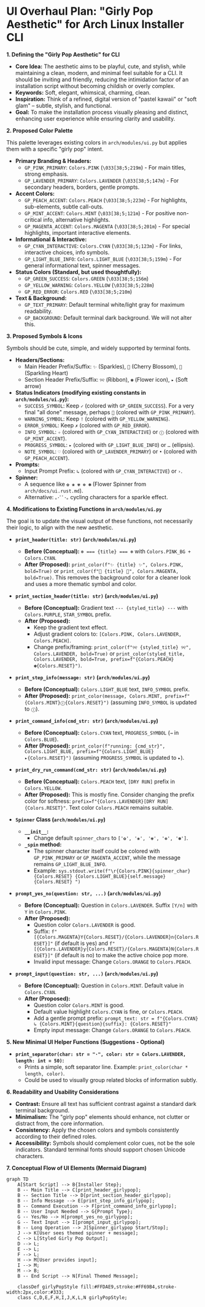 # UI Overhaul Plan: "Girly Pop Aesthetic" for Arch Linux Installer CLI

**1. Defining the "Girly Pop Aesthetic" for CLI**

*   **Core Idea:** The aesthetic aims to be playful, cute, and stylish, while maintaining a clean, modern, and minimal feel suitable for a CLI. It should be inviting and friendly, reducing the intimidation factor of an installation script without becoming childish or overly complex.
*   **Keywords:** Soft, elegant, whimsical, charming, clean.
*   **Inspiration:** Think of a refined, digital version of "pastel kawaii" or "soft glam" – subtle, stylish, and functional.
*   **Goal:** To make the installation process visually pleasing and distinct, enhancing user experience while ensuring clarity and usability.

**2. Proposed Color Palette**

This palette leverages existing colors in `arch/modules/ui.py` but applies them with a specific "girly pop" intent.

*   **Primary Branding & Headers:**
    *   `GP_PINK_PRIMARY`: `Colors.PINK` (`\033[38;5;219m`) - For main titles, strong emphasis.
    *   `GP_LAVENDER_PRIMARY`: `Colors.LAVENDER` (`\033[38;5;147m`) - For secondary headers, borders, gentle prompts.
*   **Accent Colors:**
    *   `GP_PEACH_ACCENT`: `Colors.PEACH` (`\033[38;5;223m`) - For highlights, sub-elements, subtle call-outs.
    *   `GP_MINT_ACCENT`: `Colors.MINT` (`\033[38;5;121m`) - For positive non-critical info, alternative highlights.
    *   `GP_MAGENTA_ACCENT`: `Colors.MAGENTA` (`\033[38;5;201m`) - For special highlights, important interactive elements.
*   **Informational & Interactive:**
    *   `GP_CYAN_INTERACTIVE`: `Colors.CYAN` (`\033[38;5;123m`) - For links, interactive choices, info symbols.
    *   `GP_LIGHT_BLUE_INFO`: `Colors.LIGHT_BLUE` (`\033[38;5;159m`) - For general informational text, spinner messages.
*   **Status Colors (Standard, but used thoughtfully):**
    *   `GP_GREEN_SUCCESS`: `Colors.GREEN` (`\033[38;5;156m`)
    *   `GP_YELLOW_WARNING`: `Colors.YELLOW` (`\033[38;5;228m`)
    *   `GP_RED_ERROR`: `Colors.RED` (`\033[38;5;210m`)
*   **Text & Background:**
    *   `GP_TEXT_PRIMARY`: Default terminal white/light gray for maximum readability.
    *   `GP_BACKGROUND`: Default terminal dark background. We will not alter this.

**3. Proposed Symbols & Icons**

Symbols should be cute, simple, and widely supported by terminal fonts.

*   **Headers/Sections:**
    *   Main Header Prefix/Suffix: `✨` (Sparkles), `🌸` (Cherry Blossom), `💖` (Sparkling Heart)
    *   Section Header Prefix/Suffix: `୨୧` (Ribbon), `✽` (Flower icon), `▸` (Soft arrow)
*   **Status Indicators (modifying existing constants in `arch/modules/ui.py`):**
    *   `SUCCESS_SYMBOL`: Keep `✓` (colored with `GP_GREEN_SUCCESS`). For a very final "all done" message, perhaps `💖` (colored with `GP_PINK_PRIMARY`).
    *   `WARNING_SYMBOL`: Keep `!` (colored with `GP_YELLOW_WARNING`).
    *   `ERROR_SYMBOL`: Keep `✗` (colored with `GP_RED_ERROR`).
    *   `INFO_SYMBOL`: `✧` (colored with `GP_CYAN_INTERACTIVE`) or `ⓘ` (colored with `GP_MINT_ACCENT`).
    *   `PROGRESS_SYMBOL`: `▸` (colored with `GP_LIGHT_BLUE_INFO`) or `…` (ellipsis).
    *   `NOTE_SYMBOL`: `♡` (colored with `GP_LAVENDER_PRIMARY`) or `•` (colored with `GP_PEACH_ACCENT`).
*   **Prompts:**
    *   Input Prompt Prefix: `↳` (colored with `GP_CYAN_INTERACTIVE`) or `›`.
*   **Spinner:**
    *   A sequence like `✿ ❀ ✾ ❁ ✽` (Flower Spinner from `arch/docs/ui.rust.md`).
    *   Alternative: `｡･ﾟﾟ･｡` cycling characters for a sparkle effect.

**4. Modifications to Existing Functions in `arch/modules/ui.py`**

The goal is to update the visual output of these functions, not necessarily their logic, to align with the new aesthetic.

*   **`print_header(title: str)` (`arch/modules/ui.py`)**
    *   **Before (Conceptual):** `❄️ === {title} === ❄️` with `Colors.PINK_BG + Colors.CYAN`.
    *   **After (Proposed):** `print_color(f"✨ {title} ✨", Colors.PINK, bold=True)` or `print_color(f"🌸 {title} 🌸", Colors.MAGENTA, bold=True)`.
        This removes the background color for a cleaner look and uses a more thematic symbol and color.

*   **`print_section_header(title: str)` (`arch/modules/ui.py`)**
    *   **Before (Conceptual):** Gradient text `--- {styled_title} ---` with `Colors.PURPLE`, `STAR_SYMBOL` prefix.
    *   **After (Proposed):**
        *   Keep the gradient text effect.
        *   Adjust gradient colors to: `[Colors.PINK, Colors.LAVENDER, Colors.PEACH]`.
        *   Change prefix/framing: `print_color(f"୨୧ {styled_title} ୨୧", Colors.LAVENDER, bold=True)` or `print_color(styled_title, Colors.LAVENDER, bold=True, prefix=f"{Colors.PEACH}✽{Colors.RESET}")`.

*   **`print_step_info(message: str)` (`arch/modules/ui.py`)**
    *   **Before (Conceptual):** `Colors.LIGHT_BLUE` text, `INFO_SYMBOL` prefix.
    *   **After (Proposed):** `print_color(message, Colors.MINT, prefix=f"{Colors.MINT}ⓘ{Colors.RESET}")` (assuming `INFO_SYMBOL` is updated to `ⓘ`).

*   **`print_command_info(cmd_str: str)` (`arch/modules/ui.py`)**
    *   **Before (Conceptual):** `Colors.CYAN` text, `PROGRESS_SYMBOL` (`→` in `Colors.BLUE`).
    *   **After (Proposed):** `print_color(f"running: {cmd_str}", Colors.LIGHT_BLUE, prefix=f"{Colors.LIGHT_BLUE}▸{Colors.RESET}")` (assuming `PROGRESS_SYMBOL` is updated to `▸`).

*   **`print_dry_run_command(cmd_str: str)` (`arch/modules/ui.py`)**
    *   **Before (Conceptual):** `Colors.PEACH` text, `[DRY RUN]` prefix in `Colors.YELLOW`.
    *   **After (Proposed):** This is mostly fine. Consider changing the prefix color for softness: `prefix=f"{Colors.LAVENDER}[DRY RUN]{Colors.RESET}"`. Text color `Colors.PEACH` remains suitable.

*   **`Spinner` Class (`arch/modules/ui.py`)**
    *   **`__init__`:**
        *   Change default `spinner_chars` to `['✿', '❀', '✾', '❁', '✽']`.
    *   **`_spin` method:**
        *   The spinner character itself could be colored with `GP_PINK_PRIMARY` or `GP_MAGENTA_ACCENT`, while the message remains `GP_LIGHT_BLUE_INFO`.
        *   Example: `sys.stdout.write(f"\r{Colors.PINK}{spinner_char}{Colors.RESET} {Colors.LIGHT_BLUE}{self.message}{Colors.RESET} ")`

*   **`prompt_yes_no(question: str, ...)` (`arch/modules/ui.py`)**
    *   **Before (Conceptual):** Question in `Colors.LAVENDER`. Suffix `[Y/n]` with `Y` in `Colors.PINK`.
    *   **After (Proposed):**
        *   Question color `Colors.LAVENDER` is good.
        *   Suffix: `f" [{Colors.MAGENTA}Y{Colors.RESET}/{Colors.LAVENDER}n{Colors.RESET}]"` (if default is yes) and `f" [{Colors.LAVENDER}y{Colors.RESET}/{Colors.MAGENTA}N{Colors.RESET}]"` (if default is no) to make the active choice pop more.
        *   Invalid input message: Change `Colors.ORANGE` to `Colors.PEACH`.

*   **`prompt_input(question: str, ...)` (`arch/modules/ui.py`)**
    *   **Before (Conceptual):** Question in `Colors.MINT`. Default value in `Colors.CYAN`.
    *   **After (Proposed):**
        *   Question color `Colors.MINT` is good.
        *   Default value highlight `Colors.CYAN` is fine, or `Colors.PEACH`.
        *   Add a gentle prompt prefix: `prompt_text: str = f"{Colors.CYAN}↳ {Colors.MINT}{question}{suffix}: {Colors.RESET}"`
        *   Empty input message: Change `Colors.ORANGE` to `Colors.PEACH`.

**5. New Minimal UI Helper Functions (Suggestions - Optional)**

*   **`print_separator(char: str = "·", color: str = Colors.LAVENDER, length: int = 50)`:**
    *   Prints a simple, soft separator line. Example: `print_color(char * length, color)`.
    *   Could be used to visually group related blocks of information subtly.

**6. Readability and Usability Considerations**

*   **Contrast:** Ensure all text has sufficient contrast against a standard dark terminal background.
*   **Minimalism:** The "girly pop" elements should enhance, not clutter or distract from, the core information.
*   **Consistency:** Apply the chosen colors and symbols consistently according to their defined roles.
*   **Accessibility:** Symbols should complement color cues, not be the sole indicators. Standard terminal fonts should support chosen Unicode characters.

**7. Conceptual Flow of UI Elements (Mermaid Diagram)**

```mermaid
graph TD
    A[Start Script] --> B{Installer Step};
    B -- Main Title --> C[print_header_girlypop];
    B -- Section Title --> D[print_section_header_girlypop];
    B -- Info Message --> E[print_step_info_girlypop];
    B -- Command Execution --> F[print_command_info_girlypop];
    B -- User Input Needed --> G{Prompt Type};
    G -- Yes/No --> H[prompt_yes_no_girlypop];
    G -- Text Input --> I[prompt_input_girlypop];
    B -- Long Operation --> J[Spinner_girlypop Start/Stop];
    J --> K[User sees themed spinner + message];
    C --> L[Styled Girly Pop Output];
    D --> L;
    E --> L;
    F --> L;
    H --> M[User provides input];
    I --> M;
    M --> B;
    B -- End Script --> N[Final Themed Message];

    classDef girlyPopStyle fill:#FFDAE9,stroke:#FF69B4,stroke-width:2px,color:#333;
    class C,D,E,F,H,I,J,K,L,N girlyPopStyle;